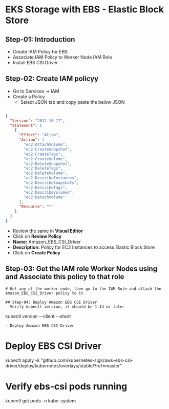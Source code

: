 # EKS Storage with EBS - Elastic Block Store

## Step-01: Introduction
- Create IAM Policy for EBS
- Associate IAM Policy to Worker Node IAM Role
- Install EBS CSI Driver

## Step-02:  Create IAM policyy
- Go to Services -> IAM
- Create a Policy 
  - Select JSON tab and copy paste the below JSON
```json

{
  "Version": "2012-10-17",
  "Statement": [
    {
      "Effect": "Allow",
      "Action": [
        "ec2:AttachVolume",
        "ec2:CreateSnapshot",
        "ec2:CreateTags",
        "ec2:CreateVolume",
        "ec2:DeleteSnapshot",
        "ec2:DeleteTags",
        "ec2:DeleteVolume",
        "ec2:DescribeInstances",
        "ec2:DescribeSnapshots",
        "ec2:DescribeTags",
        "ec2:DescribeVolumes",
        "ec2:DetachVolume"
      ],
      "Resource": "*"
    }
  ]
}
```
  - Review the same in **Visual Editor** 
  - Click on **Review Policy**
  - **Name:** Amazon_EBS_CSI_Driver
  - **Description:** Policy for EC2 Instances to access Elastic Block Store
  - Click on **Create Policy**

## Step-03: Get the IAM role Worker Nodes using and Associate this policy to that role
```
# Get any of the worker node, then go to the IAM Role and attach the Amazon_EBS_CSI_Driver policy to it 

## Step-04: Deploy Amazon EBS CSI Driver  
- Verify kubectl version, it should be 1.14 or later
```
kubectl version --client --short
```
- Deploy Amazon EBS CSI Driver
```
# Deploy EBS CSI Driver
kubectl apply -k "github.com/kubernetes-sigs/aws-ebs-csi-driver/deploy/kubernetes/overlays/stable/?ref=master"

# Verify ebs-csi pods running
kubectl get pods -n kube-system
```
